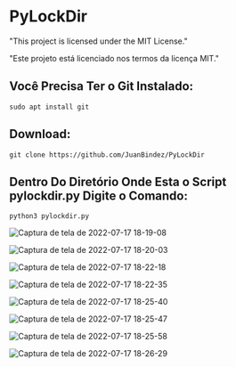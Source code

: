 # PyLockDir

"This project is licensed under the MIT License."

"Este projeto está licenciado nos termos da licença MIT."

## Você Precisa Ter o Git Instalado:

`sudo apt install git`

## Download:

`git clone https://github.com/JuanBindez/PyLockDir`

## Dentro Do Diretório Onde Esta o Script pylockdir.py Digite o Comando:

`python3 pylockdir.py`


![Captura de tela de 2022-07-17 18-19-08](https://user-images.githubusercontent.com/79322362/179425751-3c7ff337-9988-432a-a18b-bddf05d0757a.png)

![Captura de tela de 2022-07-17 18-20-03](https://user-images.githubusercontent.com/79322362/179425754-63c89599-c89b-425f-b459-3fb610459ca0.png)

![Captura de tela de 2022-07-17 18-22-18](https://user-images.githubusercontent.com/79322362/179425758-940ebadc-1010-4882-a340-c3797f51d898.png)

![Captura de tela de 2022-07-17 18-22-35](https://user-images.githubusercontent.com/79322362/179425761-9ae76d4c-846c-4853-8ff0-5e9bd98bdd50.png)

![Captura de tela de 2022-07-17 18-25-40](https://user-images.githubusercontent.com/79322362/179425764-1187b4d2-c586-4f46-b184-9e7d4cb996fe.png)

![Captura de tela de 2022-07-17 18-25-47](https://user-images.githubusercontent.com/79322362/179425768-e887db52-4d65-4e50-91af-8659b1b5be4c.png)

![Captura de tela de 2022-07-17 18-25-58](https://user-images.githubusercontent.com/79322362/179425772-ad5923d8-f829-4e55-8337-c2ff721ec505.png)

![Captura de tela de 2022-07-17 18-26-29](https://user-images.githubusercontent.com/79322362/179425775-1b7d6c62-1b23-4ad6-9bd2-841ae477b42c.png)




